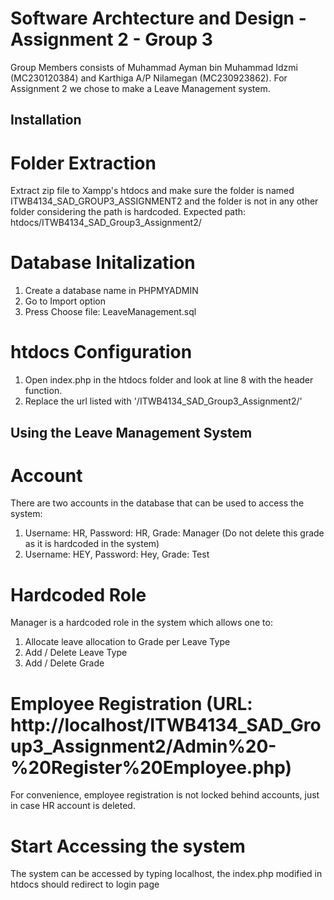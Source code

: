 # Software Archtecture and Design - Assignment 2 - Group 3

Group Members consists of Muhammad Ayman bin Muhammad Idzmi (MC230120384) and Karthiga A/P Nilamegan (MC230923862).
For Assignment 2 we chose to make a Leave Management system.

## Installation

# Folder Extraction
Extract zip file to Xampp's htdocs and make sure the folder is named ITWB4134_SAD_GROUP3_ASSIGNMENT2 and the folder is not in any other folder considering the path is hardcoded. Expected path: htdocs/ITWB4134_SAD_Group3_Assignment2/

# Database Initalization

<ol>
    <li>Create a database name in PHPMYADMIN</li>
    <li>Go to Import option</li>
    <li>Press Choose file: LeaveManagement.sql</li>
</ol>

# htdocs Configuration

1) Open index.php in the htdocs folder and look at line 8 with the header function.
2) Replace the url listed with '/ITWB4134_SAD_Group3_Assignment2/'

## Using the Leave Management System

# Account
There are two accounts in the database that can be used to access the system:
1) Username: HR, Password: HR, Grade: Manager (Do not delete this grade as it is hardcoded in the system)
2) Username: HEY, Password: Hey, Grade: Test

# Hardcoded Role
Manager is a hardcoded role in the system which allows one to:
1) Allocate leave allocation to Grade per Leave Type
2) Add / Delete Leave Type
3) Add / Delete Grade

# Employee Registration (URL: http://localhost/ITWB4134_SAD_Group3_Assignment2/Admin%20-%20Register%20Employee.php)
For convenience, employee registration is not locked behind accounts, just in case HR account is deleted.

# Start Accessing the system
The system can be accessed by typing localhost, the index.php modified in htdocs should redirect to login page